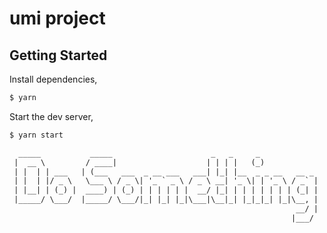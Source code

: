 <!--
 * @Description: 
 * @Author: KonmaMeiko
 * @Date: 2021-04-01 10:07:29
 * @lastEditTime: Do not edit
 * @LastEditors: KonmaMeiko
-->
# umi project

## Getting Started

Install dependencies,

```bash
$ yarn
```

Start the dev server,

```bash
$ yarn start
```
```html
  _____           _____                      _   _     _                _____                 _ 
 |  __ \         / ____|                    | | | |   (_)              / ____|               | |
 | |  | | ___   | (___   ___  _ __ ___   ___| |_| |__  _ _ __   __ _  | |  __  ___   ___   __| |
 | |  | |/ _ \   \___ \ / _ \| '_ ` _ \ / _ \ __| '_ \| | '_ \ / _` | | | |_ |/ _ \ / _ \ / _` |
 | |__| | (_) |  ____) | (_) | | | | | |  __/ |_| | | | | | | | (_| | | |__| | (_) | (_) | (_| |
 |_____/ \___/  |_____/ \___/|_| |_| |_|\___|\__|_| |_|_|_| |_|\__, |  \_____|\___/ \___/ \__,_|
                                                                __/ |                           
                                                               |___/                            
```